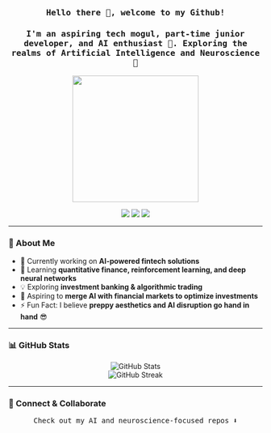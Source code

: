 ### 

<h3 align="center"><samp> Hello there 👋, welcome to my Github! </samp></h3>

<h3 align="center"><samp>
I'm an aspiring tech mogul, part-time junior developer, and AI enthusiast 🤖.  
Exploring the realms of Artificial Intelligence and Neuroscience 🔬  
</samp></h3>

<p align="center">
  <img width="250" src="https://media.giphy.com/media/9fSlTJX91jWcvDvDsK/giphy.gif">
</p>


<p align="center">
  <a href="https://dev.to/kalyanamdewri"><img src="https://img.icons8.com/windows/32/ffffff/dev.png"/></a>
  <a href="https://twitter.com/kalyanamdewri"><img src="https://img.icons8.com/material-outlined/32/ffffff/twitter.png"/></a>
  <a href="https://ko-fi.com/kalyanamdewri"><img src="https://img.icons8.com/pastel-glyph/32/ffffff/like--v1.png"/></a>
</p>

---

### 🚀 About Me

- 🔭 Currently working on **AI-powered fintech solutions**
- 🌱 Learning **quantitative finance, reinforcement learning, and deep neural networks**
- 💡 Exploring **investment banking & algorithmic trading**
- 🎯 Aspiring to **merge AI with financial markets to optimize investments**
- ⚡ Fun Fact: I believe **preppy aesthetics and AI disruption go hand in hand** 😎

---

### 📊 GitHub Stats

<p align="center">
  <img src="https://github-readme-stats.vercel.app/api?username=kalyanamdewri&show_icons=true&theme=dracula" alt="GitHub Stats">
  <br>
  <img src="https://github-readme-streak-stats.herokuapp.com/?user=kalyanamdewri&theme=dracula" alt="GitHub Streak">
</p>

---

### 🔗 Connect & Collaborate

<p align="center"><samp>
Check out my AI and neuroscience-focused repos ⬇️ 
</samp></p>
